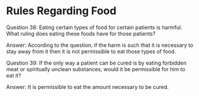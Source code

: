 Rules Regarding Food
====================

Question 38: Eating certain types of food for certain patients is
harmful. What ruling does eating these foods have for those patients?

Answer: According to the question, if the harm is such that it is
necessary to stay away from it then it is not permissible to eat those
types of food.

Question 39: If the only way a patient can be cured is by eating
forbidden meat or spiritually unclean substances, would it be
permissible for him to eat it?

Answer: It is permissible to eat the amount necessary to be cured.


